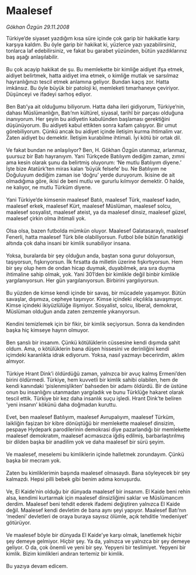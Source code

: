 # Maalesef

*Gökhan Özgün 29.11.2008*

<div class="taraf_structure_2col_1zq">
<div class="margen_n">



 <p>Türkiye’de siyaset yazdığım kısa süre içinde çok garip bir hakikatle karşı karşıya kaldım. Bu öyle garip bir hakikat ki, yüzlerce yazı yazabilirsiniz, tonlarca laf edebilirsiniz, ve fakat bu garabet yüzünden, bütün yazdıklarınız baş aşağı anlaşılabilir. <br/><br/>Bu çok acayip hakikat de şu. Bu memlekette bir kimliğe aidiyet ifşa etmek, aidiyet belirtmek, hatta aidiyet ima etmek, o kimliğe mutlak ve sarsılmaz hayranlığınızı tescil etmek anlamına geliyor. Bundan kaçış zor. Hatta imkânsız. Bu öyle büyük bir patoloji ki, memleketi tımarhaneye çeviriyor. Düşünceyi ve ifadeyi sarhoş ediyor. <br/><br/>Ben Batı’ya ait olduğumu biliyorum. Hatta daha ileri gidiyorum, Türkiye’nin, dahası Müslümanlığın, Batı’nın kültürel, siyasal, tarihî bir parçası olduğuna inanıyorum. Her şeyin bu aidiyetin kabulünden başlaması gerektiğini düşünüyorum. Bu aidiyeti kabul ettikten sonra kafam çalışıyor. Bir umut görebiliyorum. Çünkü ancak bu aidiyet içinde iletişim kurma ihtimalim var. Zaten aidiyet bu demektir. İletişim kurabilme ihtimali. İyi kötü bir ortak dil. <br/><br/>Ve fakat bundan ne anlaşılıyor? Ben, H. Gökhan Özgün utanmaz, arlanmaz, şuursuz bir Batı hayranıyım. Yani Türkçede Batılıyım dediğim zaman, zımni ama kesin olarak şunu da belirtmiş oluyorum: ‘Ne mutlu Batılıyım diyene.’ İşte bize Atatürk’ten miras kalan ‘büyük felsefe’ bu. Ne Batılıyım ne Doğuluyum dediğim zaman ise ‘doğru’ yerde duruyorum. İkisine de ait olmadığıma göre, ikisi de beni mutlu ve gururlu kılmıyor demektir. O halde, ne kalıyor, ne mutlu Türküm diyene. <br/><br/>Yani Türkiye’de kimsenin maalesef Batılı, maalesef Türk, maalesef kadın, maalesef erkek, maalesef Kürt, maalesef Müslüman, maalesef solcu, maalesef sosyalist, maalesef ateist, ya da maalesef dinsiz, maalesef güzel, maalesef çirkin olma ihtimali yok. <br/><br/>Olsa olsa, bazen futbolda mümkün oluyor. Maalesef Galatasaraylı, maalesef Fenerli, hatta maalesef Türk bile olabiliyorsun. Futbol bile bütün fanatikliği altında çok daha insani bir kimlik sunabiliyor insana. <br/><br/>Yoksa, buralarda bir şey olduğun anda, baştan sona gurur doluyorsun, taşıyorsun, fışkırıyorsun. İlk fırsatta da milletin üzerine fışkırtıyorsun. Hem bir şey olup hem de ondan hicap duymak, duyabilmek, ara sıra duyma ihtimaline sahip olmak, yok. Yani 301’den bir kimlikle değil binbir kimlikle yargılanıyorsun. Her gün yargılanıyorsun. Birbirini yargılıyorsun. <br/><br/>Bu yüzden de kimse kendi içinde bir savaş, bir mücadele yaşamıyor. Bütün savaşlar, dışımıza, cepheye taşınıyor. Kimse içindeki ırkçılıkla savaşmıyor. Kimse içindeki ikiyüzlülüğe ilişmiyor. Sosyalist, solcu, liberal, demokrat, Müslüman olduğun anda zaten zemzemle yıkanıyorsun. <br/><br/>Kendini temizlemek için bir fikir, bir kimlik seçiyorsun. Sonra da kendinden başka hiç kimseye hayrın olmuyor. <br/><br/>Ben şanslı bir insanım. Çünkü kötülüklerin cüssesine kendi dışımda şahit oldum. Ama, o kötülüklerin bana düşen hissesini ve derinliğini kendi içimdeki karanlıkta idrak ediyorum. Yoksa, nasıl yazmayı becerirdim, aklım almıyor. <br/><br/>Türkiye Hrant Dink’i öldürdüğü zaman, yalnızca bir avuç kalmış Ermeni’den birini öldürmedi. Türkiye, hem kuvvetli bir kimlik sahibi olabilen, hem de kendi kanındaki ‘pislenmişlikten’ bahseden bir adamı öldürdü. Bir de üstüne onun bu insanlığını utanmadan yargıladık ve bunu Türklüğe hakaret olarak tescil ettik. Türkiye bir kez daha insanlık suçu işledi. Hrant Dink’te beliren ‘yeni insanın’ kökünü daha doğmadan kuruttu. <br/><br/>Evet, ben maalesef Batılıyım, maalesef Avrupalıyım, maalesef Türküm, laikliğin faşizan bir kibre dönüştüğü bir memlekette maalesef dinsizim, pespaye Hydepark parodilerinin demokrasi diye pazarlandığı bir memlekette maalesef demokratım, maalesef acımasızca iğdiş edilmiş, barbarlaştırılmış bir dilden başka bir anadilim yok ve daha maalesef bir sürü şeyim. <br/><br/>Ve maalesef, meselemi bu kimliklerin içinde halletmek zorundayım. Çünkü başka bir mecram yok. <br/><br/>Zaten bu kimliklerimin başında maalesef olmasaydı. Bana söyleyecek bir şey kalmazdı. Hepsi pilli bebek gibi benim adıma konuşurdu. <br/><br/>Ve, El Kaide’nin olduğu bir dünyada maalesef bir insanım. El Kaide beni rehin alsa, kendimi kurtarmak için maalesef dinsizliğimi saklar ve Müslümancım derdim. Maalesef beni tehdit ederek ifademi değiştiren yalnızca El Kaide değil. Maalesef kendi devletim de bana aynı şeyi yapıyor. Maalesef Batı’nın ‘medeni’ devletleri de oraya buraya sayısız ölümle, açık tehditle ‘medeniyet’ götürüyor. <br/><br/>Ve maalesef böyle bir dünyada El Kaide’ye karşı olmak, lanetlemek hiçbir şey demeye gelmiyor. Hiçbir şey. Ya da, yalnızca ve yalnızca bir şey demeye geliyor. O da, çok önemli ve yeni bir şey. Yepyeni bir teslimiyet. Yepyeni bir kimlik. Bizim kimlikleri andıran tertemiz bir kimlik. <br/><br/>Bu yazıya devam edicem.</p>

<br/>


<div id="taraf_not">
</div>

</div>


</div>

